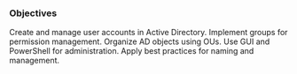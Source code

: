 ### Objectives

Create and manage user accounts in Active Directory.
Implement groups for permission management.
Organize AD objects using OUs.
Use GUI and PowerShell for administration.
Apply best practices for naming and management.
